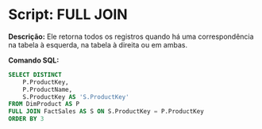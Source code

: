 # Script: FULL JOIN

**Descrição:** Ele retorna todos os registros quando há uma correspondência na tabela à esquerda, na tabela à direita ou em ambas.

**Comando SQL:**
```SQL
SELECT DISTINCT
	P.ProductKey,
	P.ProductName,
	S.ProductKey AS 'S.ProductKey'
FROM DimProduct AS P
FULL JOIN FactSales AS S ON S.ProductKey = P.ProductKey
ORDER BY 3
